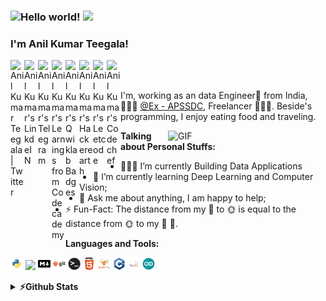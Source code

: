 
<!--
### Hi there 👋
**AnilKumarTeegala/AnilKumarTeegala** is a ✨ _special_ ✨ repository because its `README.md` (this file) appears on your GitHub profile.

Here are some ideas to get you started:

- 🔭 I’m currently working on ...
- 🌱 I’m currently learning ...
- 👯 I’m looking to collaborate on ...
- 🤔 I’m looking for help with ...
- 💬 Ask me about ...
- 📫 How to reach me: ...
- 😄 Pronouns: ...
- ⚡ Fun fact: ...
-->


### <img src="https://media1.tenor.com/images/9be16ee212250abbaf952e29f14fcb5e/tenor.gif?itemid=9499717" width="40px"/>Hello world!&nbsp;<img src="https://media.giphy.com/media/101qnIE0eyZIfS/giphy.gif" width="25px">


### I'm Anil Kumar Teegala! 


<a href="https://twitter.com/T_Anil_Kumar">
  <img align="left" alt="Anil Kumar Teegala | Twitter" width="22px" src="https://cdn.jsdelivr.net/npm/simple-icons@v3/icons/twitter.svg" />
</a>
<a href="https://www.linkedin.com/in/AnilKumarTeegala/">
  <img align="left" alt="Anil Kumar's LinkdeIN" width="22px" src="https://cdn.jsdelivr.net/npm/simple-icons@v3/icons/linkedin.svg" />
</a>
<a href="https://t.me/AnilPeter">
  <img align="left" alt="Anil Kumar's Telegram" width="22px" src="https://cdn.jsdelivr.net/npm/simple-icons@v3/icons/telegram.svg" />
</a>

<a href="https://www.codecademy.com/users/AnilKumarTeegala/achievements">
  <img align="left" alt="Anil Kumar's Learnings from Codecademy" width="22px" src="https://cdn.jsdelivr.net/npm/simple-icons@3.1.0/icons/codecademy.svg" />
</a>
<a href="https://www.qwiklabs.com/public_profiles/59a018fb-7590-45ae-b100-77ae2e6b10a7">
  <img align="left" alt="Anil Kumar's Qwiklab Badges" width="22px" src="https://cdn.jsdelivr.net/npm/simple-icons@3.1.0/icons/qwiklabs.svg" />
</a>
<a href="https://www.hackerearth.com/@teegala_anil_kumar/">
  <img align="left" alt="Anil Kumar's Hackerearth" width="22px" src="https://cdn.jsdelivr.net/npm/simple-icons@3.1.0/icons/hackerearth.svg" />
</a>
<a href="https://leetcode.com/AnilKumarTeegala/">
  <img align="left" alt="Anil Kumar's Leetcode" width="22px" src="https://cdn.jsdelivr.net/npm/simple-icons@v3/icons/leetcode.svg" />
</a>
<a href="https://www.codechef.com/users/anilkumar_t">
  <img align="left" alt="Anil Kumar's Codechef" width="22px" src="https://cdn.jsdelivr.net/npm/simple-icons@v3/icons/codechef.svg" />
</a>

<br />
<br />

I'm, working as an data Engineer🤖 from India, 🙍🏽‍♂️ [@Ex - APSSDC](https://github.com/AP-State-Skill-Development-Corporation), Freelancer 👨🏽‍💻. Beside's programming, I enjoy eating food and traveling.
<!-- [@ByteXL](https://bytexl.in/), & [@Chegg](https://www.chegg.com/). --> 

  <img align="right" alt="GIF" src="https://www.mygo.ge/uploads/blog/1584023795.jpg" height = "50%" width = "50%"/>
  
**Talking about Personal Stuffs:**

- 👨🏽‍💻 I’m currently Building Data Applications
- 🌱 I’m currently learning Deep Learning and Computer Vision;
- 💬 Ask me about anything, I am happy to help;
- ⚡️ Fun-Fact: The distance from my 🏡 to 🌞 is equal to the distance from 🌞 to my 🏡 🤪.
<!-- 
📫 How to reach me @: anilkumarteegala7@gmail.com;
- 📝[Resume](https://drive.google.com/file/d/1qOk4OVZ6Id0gbdY1Hm0um-CeNyRi01MY/view?usp=sharing)
-->

**Languages and Tools:**  

<code><img height="20" src="https://raw.githubusercontent.com/github/explore/80688e429a7d4ef2fca1e82350fe8e3517d3494d/topics/python/python.png"></code>
<code><img height="20" src="https://avatars.githubusercontent.com/u/4998052?s=200&v=4"></code>
<code><img height="20" src="https://raw.githubusercontent.com/github/explore/80688e429a7d4ef2fca1e82350fe8e3517d3494d/topics/markdown/markdown.png"></code>
<code><img height="20" src="https://raw.githubusercontent.com/github/explore/80688e429a7d4ef2fca1e82350fe8e3517d3494d/topics/git/git.png"></code>
<code><img height="20" src="https://raw.githubusercontent.com/github/explore/80688e429a7d4ef2fca1e82350fe8e3517d3494d/topics/terminal/terminal.png"></code>
<code><img height="20" src="https://raw.githubusercontent.com/github/explore/80688e429a7d4ef2fca1e82350fe8e3517d3494d/topics/html/html.png"></code>
<code><img height="20" src="https://raw.githubusercontent.com/github/explore/80688e429a7d4ef2fca1e82350fe8e3517d3494d/topics/tensorflow/tensorflow.png"></code>
<code><img height="20" src="https://raw.githubusercontent.com/github/explore/80688e429a7d4ef2fca1e82350fe8e3517d3494d/topics/cpp/cpp.png"></code>
<code><img height="20" src="https://raw.githubusercontent.com/github/explore/80688e429a7d4ef2fca1e82350fe8e3517d3494d/topics/mysql/mysql.png"></code>
<code><img height="20" src="https://raw.githubusercontent.com/github/explore/5c058a388828bb5fde0bcafd4bc867b5bb3f26f3/topics/arduino/arduino.png"></code>

<!--
![Anil Kumar's github stats](https://github-readme-stats.vercel.app/api?username=AnilKumarTeegala&show_icons=true&hide_border=true)
![Anil Kumar Teegala](https://github-readme-stats.vercel.app/api/top-langs/?username=AnilKumarTeegala&amp;show_icons=true&amp)
-->
<details>	

<div>
      <img style="zoom:100%" src=https://github-readme-stats.vercel.app/api?username=AnilKumarTeegala&show_icons=true&theme=prussian height=202, width=60% />
    <img style="zoom:100%" src=https://github-readme-stats.vercel.app/api/top-langs/?username=AnilKumarTeegala&show_icons=true&hide_border=true&theme=dark&hide=CSS,JavaScript height=202 width=30% />
</div>

  <summary><b>⚡Github Stats</b></summary>
  <br>
<p><img style="zoom:100%" src="https://github-readme-streak-stats.herokuapp.com/?user=AnilKumarTeegala&" alt="AnilKumarTeegala" /  width=90% height=202 hide_border=true></p></details>
